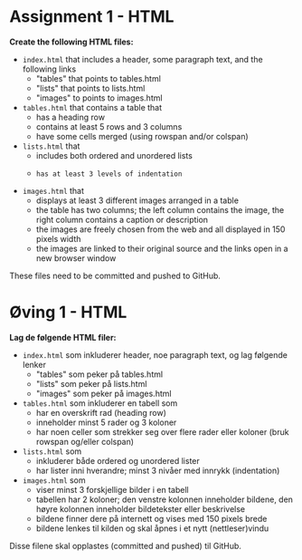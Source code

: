 # Assignment 1 - HTML


**Create the following HTML files:**

  *	`index.html` that includes a header, some paragraph text, and the following links
	  - "tables" that points to tables.html
	  - "lists" that points to lists.html
	  - "images" to points to images.html
  *	`tables.html` that contains a table that
	  - has a heading row
	  - contains at least 5 rows and 3 columns
	  - have some cells merged (using rowspan and/or colspan)
  *	`lists.html` that
	  - includes both ordered and unordered lists
	  - 	has at least 3 levels of indentation
  *	`images.html` that
	  - displays at least 3 different images arranged in a table
	  - the table has two columns; the left column contains the image, the right column contains a caption or description
	  - the images are freely chosen from the web and all displayed in 150 pixels width
	  - the images are linked to their original source and the links open in a new browser window

These files need to be committed and pushed to GitHub.


# Øving 1 - HTML

**Lag de følgende HTML filer:**

  *	`index.html` som inkluderer header, noe paragraph text, og lag følgende lenker
    - "tables" som peker på tables.html
    - "lists" som peker på lists.html
    - "images" som peker på images.html
  *	`tables.html` som inkluderer en tabell som
    - har en overskrift rad (heading row)
    - inneholder minst 5 rader og 3 koloner
    - har noen celler som strekker seg over flere rader eller koloner (bruk rowspan og/eller colspan)
  *	`lists.html` som
    - inkluderer både ordered og unordered lister
    - har lister inni hverandre; minst 3 nivåer med innrykk (indentation)
  *	`images.html` som
    - viser minst 3 forskjellige bilder i en tabell
    - tabellen har 2 koloner; den venstre kolonnen inneholder bildene, den høyre kolonnen inneholder bildetekster eller beskrivelse
    - bildene finner dere på internett og vises med 150 pixels brede
    - bildene lenkes til kilden og skal åpnes i et nytt (nettleser)vindu

Disse filene skal opplastes (committed and pushed) til GitHub.
